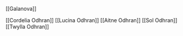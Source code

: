 [[Galanova]]

[[Cordelia Odhran]]
[[Lucina Odhran]]
[[Aitne Odhran]]
[[Sol Odhran]]
[[Twylla Odhran]]